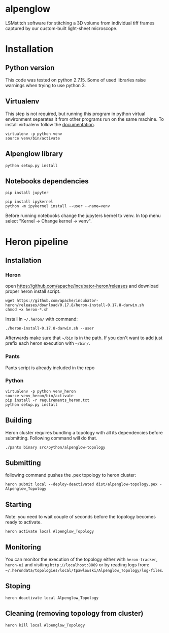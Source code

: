 # alpenglow
LSMstitch software for stitching a 3D volume from individual tiff frames captured by our custom-built light-sheet microscope.

# Installation

## Python version

This code was tested on python 2.7.15. Some of used libraries raise warnings when trying to use python 3. 

## Virtualenv

This step is not required, but running this program in python virtual environment separates it from other programs run on the same machine. To install virtualenv follow the [documentation](https://virtualenv.pypa.io/en/stable/installation/).

```
virtualenv -p python venv
source venv/bin/activate
```

## Alpenglow library
```
python setup.py install
```

## Notebooks dependencies

```
pip install jupyter

pip install ipykernel
python -m ipykernel install --user --name=venv
```

Before running notebooks change the jupyters kernel to venv. In top menu select "Kernel -> Change kernel -> venv".

# Heron pipeline

## Installation

### Heron

open https://github.com/apache/incubator-heron/releases and download proper heron install script.
```
wget https://github.com/apache/incubator-heron/releases/download/0.17.8/heron-install-0.17.8-darwin.sh
chmod +x heron-*.sh
```

Install in `~/.heron/` with command: 
```
./heron-install-0.17.8-darwin.sh --user
```

Afterwards make sure that `~/bin` is in the path. If you don't want to add just prefix each heron execution with `~/bin/`.



### Pants

Pants script is already included in the repo

### Python

```
virtualenv -p python venv_heron
source venv_heron/bin/activate
pip install -r requirements_heron.txt
python setup.py install
```

## Building

Heron cluster requires bundling a topology with all its dependencies before submitting. Following command will do that.
```
./pants binary src/python/alpenglow-topology
```

## Submitting
following command pushes the .pex topology to heron cluster:
```
heron submit local --deploy-deactivated dist/alpenglow-topology.pex - Alpenglow_Topology
```

## Starting

Note: you need to wait couple of seconds before the topology becomes ready to activate.
```
heron activate local Alpenglow_Topology
```

## Monitoring

You can monitor the execution of the topology either with `heron-tracker`, `heron-ui` and visiting `http://localhost:8889` or by reading logs from: `~/.herondata/topologies/local/tpawlowski/Alpenglow_Topology/log-files`.

## Stoping
```
heron deactivate local Alpenglow_Topology
```

## Cleaning (removing topology from cluster)

```
heron kill local Alpenglow_Topology
```
